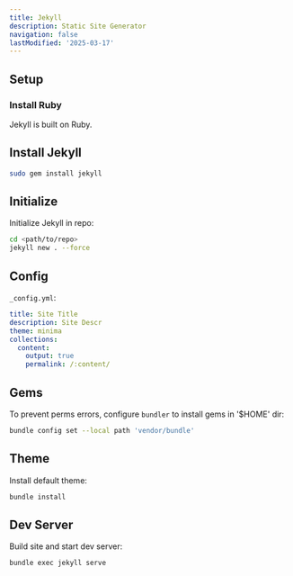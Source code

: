 ```yaml
---
title: Jekyll
description: Static Site Generator
navigation: false 
lastModified: '2025-03-17'
---
```


## Setup

### Install Ruby

Jekyll is built on Ruby. 
## Install Jekyll

```bash
sudo gem install jekyll
```

## Initialize

Initialize Jekyll in repo:

```bash
cd <path/to/repo>
jekyll new . --force
```

## Config

`_config.yml`:

```yaml
title: Site Title
description: Site Descr
theme: minima
collections:
  content:
    output: true
    permalink: /:content/
```

## Gems

To prevent perms errors, configure `bundler` to install gems in '$HOME' dir:

```bash
bundle config set --local path 'vendor/bundle'
```

## Theme

Install default theme:

```bash
bundle install
```

## Dev Server

Build site and start dev server:

```bash
bundle exec jekyll serve
```
